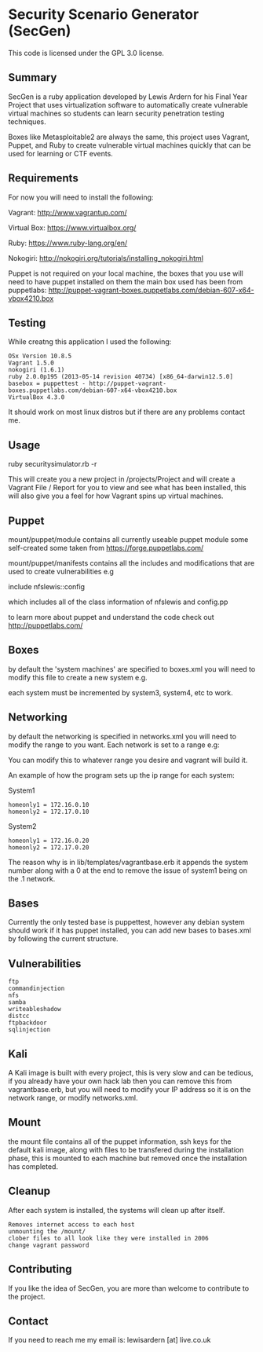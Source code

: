 Security Scenario Generator (SecGen)
==
This code is licensed under the GPL 3.0 license.

Summary
--

SecGen is a ruby application developed by Lewis Ardern for his Final Year Project that uses virtualization software to automatically create vulnerable virtual machines so students can learn security penetration testing techniques. 

Boxes like Metasploitable2 are always the same, this project uses Vagrant, Puppet, and Ruby to create vulnerable virtual machines quickly that can be used for learning or CTF events. 

Requirements
--
For now you will need to install the following:

Vagrant: http://www.vagrantup.com/

Virtual Box: https://www.virtualbox.org/

Ruby: https://www.ruby-lang.org/en/

Nokogiri: http://nokogiri.org/tutorials/installing_nokogiri.html

Puppet is not required on your local machine, the boxes that you use will need to have puppet installed on them the main box used has been from puppetlabs: http://puppet-vagrant-boxes.puppetlabs.com/debian-607-x64-vbox4210.box

Testing
--
While creatng this application I used the following:

	OSx Version 10.8.5
	Vagrant 1.5.0
	nokogiri (1.6.1)
	ruby 2.0.0p195 (2013-05-14 revision 40734) [x86_64-darwin12.5.0]
	basebox = puppettest - http://puppet-vagrant-boxes.puppetlabs.com/debian-607-x64-vbox4210.box
	VirtualBox 4.3.0

It should work on most linux distros but if there are any problems contact me.

Usage
--
ruby securitysimulator.rb -r  

This will create you a new project in /projects/Project and will create a Vagrant File / Report for you to view and see what has been installed, this will also give you a feel for how Vagrant spins up virtual machines. 

Puppet
--

mount/puppet/module 
contains all currently useable puppet module some self-created some taken from https://forge.puppetlabs.com/

mount/puppet/manifests
contains all the includes and modifications that are used to create vulnerabilities e.g 

include nfslewis::config 

which includes all of the class information of nfslewis and config.pp 

to learn more about puppet and understand the code check out http://puppetlabs.com/

Boxes
--
by default the 'system machines' are specified to boxes.xml you will need to modify this file to create a new system e.g. 

each system must be incremented by system3, system4, etc to work.

Networking
--
by default the networking is specified in networks.xml you will need to modify the range to you want. Each network is set to a range e.g:


You can modify this to whatever range you desire and vagrant will build it.

An example of how the program sets up the ip range for each system:

System1

    homeonly1 = 172.16.0.10 
	homeonly2 = 172.17.0.10 

System2 

	homeonly1 = 172.16.0.20 
	homeonly2 = 172.17.0.20  

The reason why is in lib/templates/vagrantbase.erb  it appends the system number along with a 0 at the end to remove the issue of system1 being on the .1 network.

Bases
--
Currently the only tested base is puppettest, however any debian system should work if it has puppet installed, you can add new bases to bases.xml by following the current structure. 

Vulnerabilities
--
	ftp
	commandinjection
    nfs
    samba
    writeableshadow
    distcc
    ftpbackdoor
    sqlinjection

Kali
--
A Kali image is built with every project, this is very slow and can be tedious, if you already have your own hack lab then you can remove this from vagrantbase.erb, but you will need to modify your IP address so it is on the network range, or modify networks.xml.

Mount
--
the mount file contains all of the puppet information, ssh keys for the default kali image, along with files to be transfered during the installation phase, this is mounted to each machine but removed once the installation has completed.

Cleanup
--
After each system is installed, the systems will clean up after itself.

	Removes internet access to each host
	unmounting the /mount/
	clober files to all look like they were installed in 2006  
	change vagrant password 

Contributing
--
If you like the idea of SecGen, you are more than welcome to contribute to the project.

Contact
--
If you need to reach me my email is: lewisardern [at] live.co.uk
